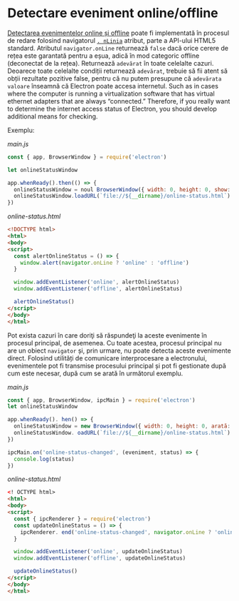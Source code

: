 # Detectare eveniment online/offline

[Detectarea evenimentelor online și offline](https://developer.mozilla.org/en-US/docs/Online_and_offline_events) poate fi implementată în procesul de redare folosind navigatorul [`. nLinia`](http://html5index.org/Offline%20-%20NavigatorOnLine.html) atribut, parte a API-ului HTML5 standard. Atributul `navigator.onLine` returnează `false` dacă orice cerere de rețea este garantată pentru a eșua, adică în mod categoric offline (deconectat de la rețea). Returnează `adevărat` în toate celelalte cazuri. Deoarece toate celelalte condiții returnează `adevărat`, trebuie să fii atent să obții rezultate pozitive false, pentru că nu putem presupune că `adevărata valoare` înseamnă că Electron poate accesa internetul. Such as in cases where the computer is running a virtualization software that has virtual ethernet adapters that are always “connected.” Therefore, if you really want to determine the internet access status of Electron, you should develop additional means for checking.

Exemplu:

_main.js_

```javascript
const { app, BrowserWindow } = require('electron')

let onlineStatusWindow

app.whenReady().then(() => {
  onlineStatusWindow = noul BrowserWindow({ width: 0, height: 0, show: false })
  onlineStatusWindow.loadURL(`file://${__dirname}/online-status.html`)
})
```

_online-status.html_

```html
<!DOCTYPE html>
<html>
<body>
<script>
  const alertOnlineStatus = () => {
    window.alert(navigator.onLine ? 'online' : 'offline')
  }

  window.addEventListener('online', alertOnlineStatus)
  window.addEventListener('offline', alertOnlineStatus)

  alertOnlineStatus()
</script>
</body>
</html>
```

Pot exista cazuri în care doriţi să răspundeţi la aceste evenimente în procesul principal, de asemenea. Cu toate acestea, procesul principal nu are un obiect `navigator` și, prin urmare, nu poate detecta aceste evenimente direct. Folosind utilități de comunicare interprocesare a electronului, evenimentele pot fi transmise procesului principal și pot fi gestionate după cum este necesar, după cum se arată în următorul exemplu.

_main.js_

```javascript
const { app, BrowserWindow, ipcMain } = require('electron')
let onlineStatusWindow

app.whenReady(). hen() => {
  onlineStatusWindow = new BrowserWindow({ width: 0, height: 0, arată: fals, webPreferens: { nodeIntegration: true } })
  onlineStatusWindow. oadURL(`file://${__dirname}/online-status.html`)
})

ipcMain.on('online-status-changed', (eveniment, status) => {
  console.log(status)
})
```

_online-status.html_

```html
<! OCTYPE html>
<html>
<body>
<script>
  const { ipcRenderer } = require('electron')
  const updateOnlineStatus = () => {
    ipcRenderer. end('online-status-changed', navigator.onLine ? 'online' : 'offline')
  }

  window.addEventListener('online', updateOnlineStatus)
  window.addEventListener('offline', updateOnlineStatus)

  updateOnlineStatus()
</script>
</body>
</html>
```
